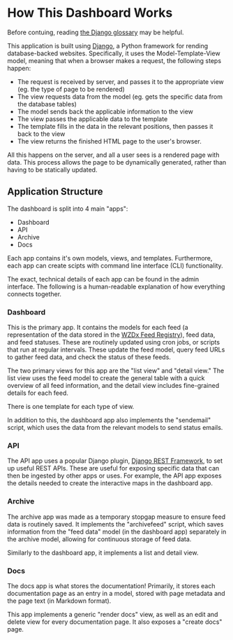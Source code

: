 # How This Dashboard Works

Before contuing, reading [the Django glossary](https://docs.djangoproject.com/en/4.2/glossary/) may be helpful.

This application is built using [Django](https://djangoproject.com), a Python framework for rending database-backed websites. Specifically, it uses the Model-Template-View model, meaning that when a browser makes a request, the following steps happen:
- The request is received by server, and passes it to the appropriate view (eg. the type of page to be rendered)
- The view requests data from the model (eg. gets the specific data from the database tables)
- The model sends back the applicable information to the view
- The view passes the applicable data to the template
- The template fills in the data in the relevant positions, then passes it back to the view
- The view returns the finished HTML page to the user's browser.

All this happens on the server, and all a user sees is a rendered page with data. This process allows the page to be dynamically generated, rather than having to be statically updated.

## Application Structure

The dashboard is split into 4 main "apps":

- Dashboard
- API
- Archive
- Docs

Each app contains it's own models, views, and templates. Furthermore, each app can create scipts with command line interface (CLI) functionality.

The exact, technical details of each app can be found in the admin interface. The following is a human-readable explanation of how everything connects together.

### Dashboard

This is the primary app. It contains the models for each feed (a representation of the data stored in the [WZDx Feed Registry](https://datahub.transportation.gov/Roadways-and-Bridges/Work-Zone-Data-Exchange-WZDx-Feed-Registry/69qe-yiui/data_preview)), feed data, and feed statuses. These are routinely updated using cron jobs, or scripts that run at regular intervals. These update the feed model, query feed URLs to gather feed data, and check the status of these feeds.

The two primary views for this app are the "list view" and "detail view." The list view uses the feed model to create the general table with a quick overview of all feed information, and the detail view includes fine-grained details for each feed.

There is one template for each type of view.

In addition to this, the dashboard app also implements the "sendemail" script, which uses the data from the relevant models to send status emails.

### API

The API app uses a popular Django plugin, [Django REST Framework](https://www.django-rest-framework.org/), to set up useful REST APIs. These are useful for exposing specific data that can then be ingested by other apps or uses. For example, the API app exposes the details needed to create the interactive maps in the dashboard app.

### Archive

The archive app was made as a temporary stopgap measure to ensure feed data is routinely saved. It implements the "archivefeed" script, which saves information from the "feed data" model (in the dashboard app) separately in the archive model, allowing for continuous storage of feed data.

Similarly to the dashboard app, it implements a list and detail view.

### Docs

The docs app is what stores the documentation! Primarily, it stores each documentation page as an entry in a model, stored with page metadata and the page text (in Markdown format).

This app implements a generic "render docs" view, as well as an edit and delete view for every documentation page. It also exposes a "create docs" page.
